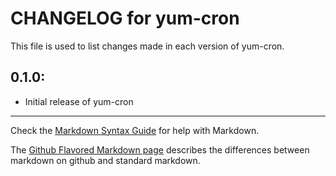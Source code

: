 # CHANGELOG for yum-cron

This file is used to list changes made in each version of yum-cron.

## 0.1.0:

* Initial release of yum-cron

- - -
Check the [Markdown Syntax Guide](http://daringfireball.net/projects/markdown/syntax) for help with Markdown.

The [Github Flavored Markdown page](http://github.github.com/github-flavored-markdown/) describes the differences between markdown on github and standard markdown.
